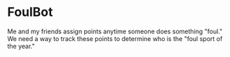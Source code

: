 # FoulBot
Me and my friends assign points anytime someone does something "foul." We need a way to track these points to determine who is the "foul sport of the year."

